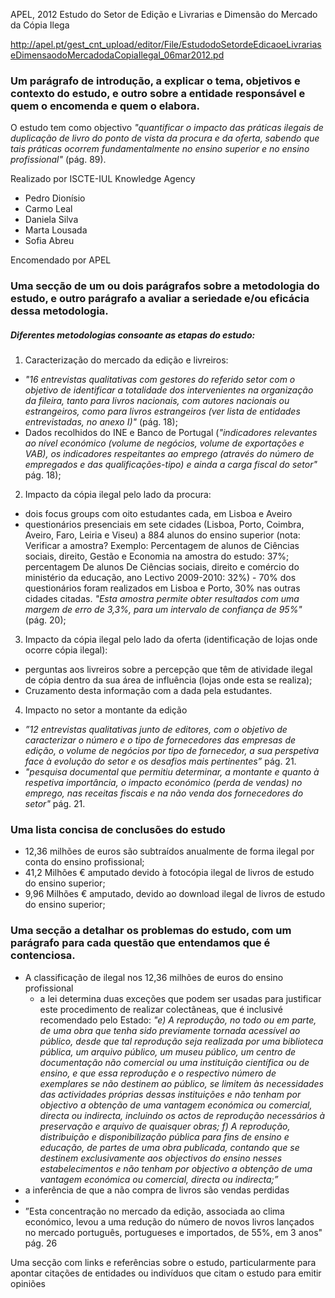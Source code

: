 APEL, 2012
Estudo do Setor de Edição e Livrarias e Dimensão do Mercado da Cópia Ilega

http://apel.pt/gest_cnt_upload/editor/File/EstudodoSetordeEdicaoeLivrariaseDimensaodoMercadodaCopiaIlegal_06mar2012.pd

### Um parágrafo de introdução, a explicar o tema, objetivos e contexto do estudo, e outro sobre a entidade responsável e quem o encomenda e quem o elabora.


O estudo tem como objectivo *"quantificar o impacto das práticas ilegais de duplicação de livro do ponto de vista da procura e da oferta, sabendo que tais práticas ocorrem fundamentalmente no ensino superior e no ensino profissional"* (pág. 89).

Realizado por ISCTE-IUL Knowledge Agency
* Pedro Dionísio
* Carmo Leal
* Daniela Silva
* Marta Lousada
* Sofia Abreu

Encomendado por APEL


### Uma secção de um ou dois parágrafos sobre a metodologia do estudo, e outro parágrafo a avaliar a seriedade e/ou eficácia dessa metodologia.

##### Diferentes metodologias consoante as etapas do estudo:

1. Caracterização do mercado da edição e livreiros:
* *"16 entrevistas qualitativas com gestores do referido setor com o objetivo de identificar a totalidade dos intervenientes na organização da fileira, tanto para livros nacionais, com autores nacionais ou estrangeiros, como para livros estrangeiros (ver lista de entidades entrevistadas, no anexo I)"* (pág. 18);
* Dados recolhidos do INE e Banco de Portugal (*"indicadores relevantes ao nível económico (volume de negócios, volume de exportações e VAB), os indicadores respeitantes ao emprego (através do número de empregados e das qualificações-tipo) e ainda a carga fiscal do setor"* pág. 18);

2. Impacto da cópia ilegal pelo lado da procura:

* dois focus groups com oito estudantes cada, em Lisboa e Aveiro
* questionários presenciais em sete cidades (Lisboa, Porto, Coimbra, Aveiro, Faro, Leiria e Viseu) a 884 alunos do ensino superior (nota: Verificar a amostra? Exemplo: Percentagem de alunos de Ciências sociais, direito, Gestão e Economia na amostra do estudo: 37%; percentagem De alunos De Ciências sociais, direito e comércio do ministério da educação, ano Lectivo 2009-2010: 32%) - 70% dos questionários foram realizados em Lisboa e Porto, 30% nas outras cidades citadas. *"Esta amostra permite obter resultados com uma margem de erro de 3,3%, para um intervalo de confiança de 95%"* (pág. 20);

3. Impacto da cópia ilegal pelo lado da oferta (identificação de lojas onde ocorre cópia ilegal):

* perguntas aos livreiros sobre a percepção que têm de atividade ilegal de cópia dentro da sua área de influência (lojas onde esta se realiza);
* Cruzamento desta informação com a dada pela estudantes.


4. Impacto no setor a montante da edição

* *”12 entrevistas qualitativas junto de editores, com o objetivo de caracterizar o número e o tipo de fornecedores das empresas de edição, o volume de negócios por tipo de fornecedor, a sua perspetiva face à evolução do setor e os desafios mais pertinentes”* pág. 21.
* *"pesquisa documental que permitiu determinar, a montante e quanto à respetiva importância, o impacto económico (perda de vendas) no emprego, nas receitas fiscais e na não venda dos fornecedores do setor"* pág. 21.


### Uma lista concisa de conclusões do estudo

* 12,36 milhões de euros são subtraídos anualmente de forma ilegal por conta do ensino profissional;
* 41,2 Milhões € amputado devido à fotocópia ilegal de livros de estudo do ensino superior;
* 9,96 Milhões € amputado, devido ao download ilegal de livros de estudo do ensino superior;


### Uma secção a detalhar os problemas do estudo, com um parágrafo para cada questão que entendamos que é contenciosa.

* A classificação de ilegal nos 12,36 milhões de euros do ensino profissional
  * a lei determina duas exceções que podem ser usadas para justificar este procedimento de realizar colectâneas, que é inclusivé recomendado pelo Estado: *"e) A reprodução, no todo ou em parte, de uma obra que tenha sido previamente tornada acessível ao público, desde que tal reprodução seja realizada por uma biblioteca pública, um arquivo público, um museu público, um centro de documentação não comercial ou uma instituição científica ou de ensino, e que essa reprodução e o respectivo número de exemplares se não destinem ao público, se limitem às necessidades das actividades próprias dessas instituições e não tenham por objectivo a obtenção de uma vantagem económica ou comercial, directa ou indirecta, incluindo os actos de reprodução necessários à preservação e arquivo de quaisquer obras; f) A reprodução, distribuição e disponibilização pública para fins de ensino e educação, de partes de uma obra publicada, contando que se destinem exclusivamente aos objectivos do ensino nesses estabelecimentos e não tenham por objectivo a obtenção de uma vantagem económica ou comercial, directa ou indirecta;”*
* a inferência de que a não compra de livros são vendas perdidas
* 
* ”Esta concentração no mercado da edição, associada ao clima económico, levou a uma redução do número de novos livros lançados no mercado português, portugueses e importados, de 55%, em 3 anos" pág. 26

Uma secção com links e referências sobre o estudo, particularmente para apontar citações de entidades ou indivíduos que citam o estudo para emitir opiniões
